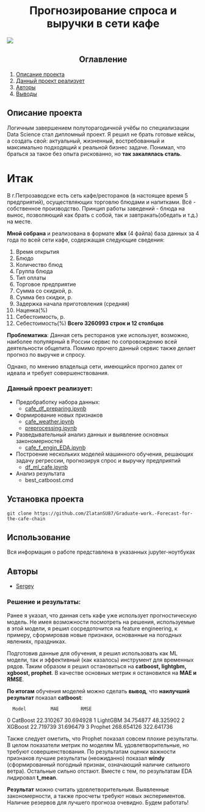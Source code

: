 # <center> Прогнозирование спроса и выручки в сети кафе
![](https://rossaprimavera.ru/static/files/2af9b969d6ff.jpg)

## <center> Оглавление
1. [Опиcание проекта](#описание-проекта)
2. [Данный проект реализует](#данный-проект-реализует)
3. [Авторы](#авторы)
4. [Выводы](#решение-и-результаты)

## Описание проекта
Логичным завершением полуторагодичной учёбы по специализации Data Science стал дипломный проект. Я решил не брать готовые кейсы, а создать свой: актуальный, жизненный, востребованный и максимально подходящий к реальной бизнес задаче. Понимал, что браться за такое без опыта рискованно, но **так закалялась сталь**.

# Итак
В г.Петрозаводске есть сеть кафе/ресторанов (в настоящее время 5 предприятий), осуществляющих торговлю блюдами и напитками. Всё - собственное производство. Принцип работы заведений - блюда на вынос, позволяющий как брать с собой, так и завтракать(обедать и т.д.) на месте.

**Мной собрана** и реализована в формате **xlsx** (4 файла) база данных за 4 года по всей сети кафе, содержащая следующие сведения:
1. Время открытия
2. Блюдо
3. Количество блюд
4. Группа блюда
5. Тип оплаты
6. Торговое предприятие
7. Сумма со скидкой, р.
8. Сумма без скидки, р.
9. Задержка начала приготовления (средняя)
10. Наценка(%)
11. Себестоимость, р.
12. Себестоимость(%)
**Всего 3260993 строк и 12 столбцов**

**Проблематика**: Данная сеть ресторанов уже использует, возможно, наиболее популярный в России сервис по сопровождению всей деятельности общепита. Помимо прочего данный сервис также делает прогноз по выручке и спросу.

Однако, по мнению владельца сети, имеющийся прогноз далек от идеала и требует совершенствования.

### Данный проект реализует:
* Предобработку набора данных:
  - [cafe_df_preparing.ipynb](./cafe_df_preparing.ipynb)
* Формирование новых признаков
  - [cafe_weather.ipynb](./cafe_weather.ipynb)
  - [preprocessing.ipynb](./preprocessing.ipynb)
* Разведывательный анализ данных и выявление основных закономерностей
  - [cafe_f_engin_EDA.ipynb](./cafe_f_engin_EDA.ipynb)
* Построение нескольких моделей машинного обучения, решающих задачу регрессии, прогнозируя спрос и выручку предприятий
  - [df_ml_cafe.ipynb](./df_ml_cafe.ipynb)
* Анализ результата
  - best_catboost.cmd

## Установка проекта
```
git clone https://github.com/ZlatanSU87/Graduate-work.-Forecast-for-the-cafe-chain
```

## Использование
Вся информация о работе представлена в указанных jupyter-ноутбуках

## Авторы

* [Sergey](https://t.me/IZ20112022)

### Решение и результаты:

Ранее я указал, что данная сеть кафе уже использует прогностическую модель. Не имея возможности посмотреть на решения, используемые в этой модели, я решил сосредоточится на feature engineering, к примеру, сформировав новые признаки, основанные на погодных явлениях, праздниках.

Подготовив данные для обучения, я решил использовать как ML модели, так и эффективный (как казалось) инструмент для временных рядов. Таким образом я решил остановиться на **catboost, lightgbm, xgboost, prophet**. В качестве основных метрик я остановился на **MAE и RMSE**.

**По итогам** обучения моделей  можно сделать **вывод**, что **наилучший результат** показал **catboost**: 

      Model         MAE        RMSE
0  CatBoost   22.310267   30.694928
1  LightGBM   34.754877   48.325902
2   XGBoost   22.719739   31.696479
3   Prophet  268.654126  322.641736

Также следует ометить, что Prophet показал совсем плохие результаты. В целом показатели метрик по моделям ML удовлетворительные, но требуют совершенствования. По результатам оценки важности признаков лучшие результаты (неожиданно) показал **windy** (сформированный погодный признак, означающий наличие сильного ветра). Остальные сильно отстают. Вместе с тем, по результатам EDA лидировал **t_mean**. 

**Результат** можно считать удовлетворительным. Выявленные закономерности, а также просчеты требуют новых экспериментов. Наличие резервов для лучшего прогноза очевидно. Будем работать!
